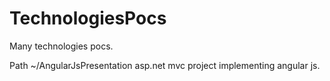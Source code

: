 # TechnologiesPocs
Many technologies pocs.

Path
~/AngularJsPresentation
	asp.net mvc project implementing angular js.
